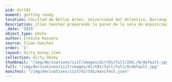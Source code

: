 ```yaml
---
pid: dirt01
moment: getting ready
location: Facultad de Bellas Artes, Universidad del Atlantico, Barranquilla
Description: ilian Sanchez preparando la pared de la sala de exposiciones
_date: '2015'
object_type: photo
author: Ernesto Recuero
source: Ilian Sanchez
order: '1'
layout: dirty_money_item
collection: dirty_money
thumbnail: "/img/derivatives/iiif/images/dirt01/full/250,/0/default.jpg"
full: "/img/derivatives/iiif/images/dirt01/full/full/0/default.jpg"
manifest: "/img/derivatives/iiif/dirt01/manifest.json"
---
```

